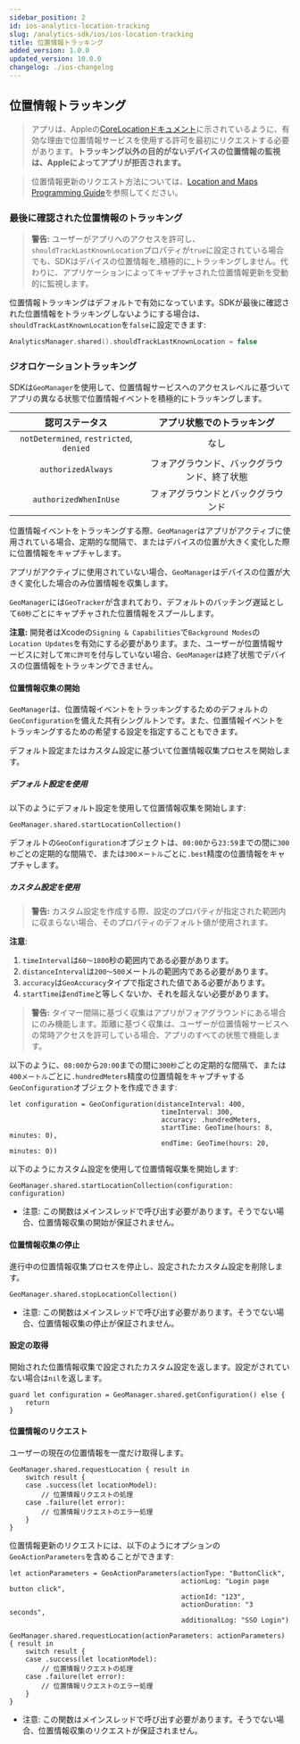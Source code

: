 ```yaml
---
sidebar_position: 2
id: ios-analytics-location-tracking
slug: /analytics-sdk/ios/ios-location-tracking
title: 位置情報トラッキング
added_version: 1.0.0
updated_version: 10.0.0
changelog: ./ios-changelog
---
```


## 位置情報トラッキング

> アプリは、Appleの[CoreLocationドキュメント](https://developer.apple.com/documentation/corelocation?language=objc)に示されているように、有効な理由で位置情報サービスを使用する許可を最初にリクエストする必要があります。**トラッキング以外の目的がないデバイスの位置情報の監視は、Appleによってアプリが拒否されます。**

> 位置情報更新のリクエスト方法については、[Location and Maps Programming Guide](https://developer.apple.com/library/ios/documentation/UserExperience/Conceptual/LocationAwarenessPG/CoreLocation/CoreLocation.html)を参照してください。

### 最後に確認された位置情報のトラッキング

> **警告:** ユーザーがアプリへのアクセスを許可し、`shouldTrackLastKnownLocation`プロパティが`true`に設定されている場合でも、SDKはデバイスの位置情報を_積極的に_トラッキングしません。代わりに、アプリケーションによってキャプチャされた位置情報更新を受動的に監視します。

位置情報トラッキングはデフォルトで有効になっています。SDKが最後に確認された位置情報をトラッキングしないようにする場合は、`shouldTrackLastKnownLocation`を`false`に設定できます:

```swift
AnalyticsManager.shared().shouldTrackLastKnownLocation = false
```

### ジオロケーショントラッキング

SDKは`GeoManager`を使用して、位置情報サービスへのアクセスレベルに基づいてアプリの異なる状態で位置情報イベントを積極的にトラッキングします。

| 認可ステータス | アプリ状態でのトラッキング |
| :---:   | :---: |
| `notDetermined`, `restricted`, `denied` | なし |
| `authorizedAlways` | フォアグラウンド、バックグラウンド、終了状態 |
| `authorizedWhenInUse` | フォアグラウンドとバックグラウンド |

位置情報イベントをトラッキングする際、`GeoManager`はアプリがアクティブに使用されている場合、定期的な間隔で、またはデバイスの位置が大きく変化した際に位置情報をキャプチャします。

アプリがアクティブに使用されていない場合、`GeoManager`はデバイスの位置が大きく変化した場合のみ位置情報を収集します。

`GeoManager`には`GeoTracker`が含まれており、デフォルトのバッチング遅延として`60秒`ごとにキャプチャされた位置情報をスプールします。

**注意:** 開発者はXcodeの`Signing & Capabilities`で`Background Modes`の`Location Updates`を有効にする必要があります。また、ユーザーが位置情報サービスに対して`常に許可`を付与していない場合、`GeoManager`は終了状態でデバイスの位置情報をトラッキングできません。

#### 位置情報収集の開始

`GeoManager`は、位置情報イベントをトラッキングするためのデフォルトの`GeoConfiguration`を備えた共有シングルトンです。また、位置情報イベントをトラッキングするための希望する設定を指定することもできます。

デフォルト設定またはカスタム設定に基づいて位置情報収集プロセスを開始します。

##### デフォルト設定を使用

以下のようにデフォルト設定を使用して位置情報収集を開始します:

```
GeoManager.shared.startLocationCollection()
```

デフォルトの`GeoConfiguration`オブジェクトは、`00:00`から`23:59`までの間に`300秒`ごとの定期的な間隔で、または`300メートル`ごとに`.best`精度の位置情報をキャプチャします。

##### カスタム設定を使用

> **警告:** カスタム設定を作成する際、設定のプロパティが指定された範囲内に収まらない場合、そのプロパティのデフォルト値が使用されます。

**注意**:
1. `timeInterval`は`60〜1800`秒の範囲内である必要があります。
2. `distanceInterval`は`200〜500`メートルの範囲内である必要があります。
3. `accuracy`は`GeoAccuracy`タイプで指定された値である必要があります。
4. `startTime`は`endTime`と等しくないか、それを超えない必要があります。

> **警告:** タイマー間隔に基づく収集はアプリがフォアグラウンドにある場合にのみ機能します。距離に基づく収集は、ユーザーが位置情報サービスへの常時アクセスを許可している場合、アプリのすべての状態で機能します。

以下のように、`08:00`から`20:00`までの間に`300秒`ごとの定期的な間隔で、または`400メートル`ごとに`.hundredMeters`精度の位置情報をキャプチャする`GeoConfiguration`オブジェクトを作成できます:

```
let configuration = GeoConfiguration(distanceInterval: 400,
                                      timeInterval: 300,
                                      accuracy: .hundredMeters,
                                      startTime: GeoTime(hours: 8, minutes: 0),
                                      endTime: GeoTime(hours: 20, minutes: 0))
```

以下のようにカスタム設定を使用して位置情報収集を開始します:

```
GeoManager.shared.startLocationCollection(configuration: configuration)
```

- 注意: この関数はメインスレッドで呼び出す必要があります。そうでない場合、位置情報収集の開始が保証されません。

#### 位置情報収集の停止

進行中の位置情報収集プロセスを停止し、設定されたカスタム設定を削除します。

```
GeoManager.shared.stopLocationCollection()
```

- 注意: この関数はメインスレッドで呼び出す必要があります。そうでない場合、位置情報収集の停止が保証されません。

#### 設定の取得

開始された位置情報収集で設定されたカスタム設定を返します。設定がされていない場合は`nil`を返します。

```
guard let configuration = GeoManager.shared.getConfiguration() else {
    return
}
```

#### 位置情報のリクエスト

ユーザーの現在の位置情報を一度だけ取得します。

```
GeoManager.shared.requestLocation { result in
    switch result {
    case .success(let locationModel):
        // 位置情報リクエストの処理
    case .failure(let error):
        // 位置情報リクエストのエラー処理
    }
}
```

位置情報更新のリクエストには、以下のようにオプションの`GeoActionParameters`を含めることができます:

```
let actionParameters = GeoActionParameters(actionType: "ButtonClick",
                                           actionLog: "Login page button click",
                                           actionId: "123",
                                           actionDuration: "3 seconds",
                                           additionalLog: "SSO Login")
                                           
GeoManager.shared.requestLocation(actionParameters: actionParameters) { result in
    switch result {
    case .success(let locationModel):
        // 位置情報リクエストの処理
    case .failure(let error):
        // 位置情報リクエストのエラー処理
    }
}
```

- 注意: この関数はメインスレッドで呼び出す必要があります。そうでない場合、位置情報収集のリクエストが保証されません。
